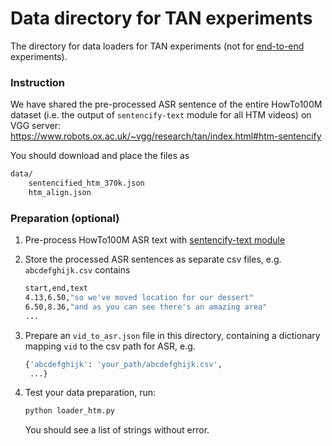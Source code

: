 # Data directory for TAN experiments

The directory for data loaders for TAN experiments (not for [end-to-end](../end2end/) experiments).


### Instruction

We have shared the pre-processed ASR sentence of the entire HowTo100M dataset (i.e. the output of `sentencify-text` module for all HTM videos) on VGG server: https://www.robots.ox.ac.uk/~vgg/research/tan/index.html#htm-sentencify

You should download and place the files as

```sh
data/
    sentencified_htm_370k.json
    htm_align.json
```

### Preparation (optional)

1. Pre-process HowTo100M ASR text with [sentencify-text module](../sentencify_text/process_htm.py)

2. Store the processed ASR sentences as separate csv files, e.g. `abcdefghijk.csv` contains
    ```sh
    start,end,text
    4.13,6.50,"so we've moved location for our dessert"
    6.50,8.36,"and as you can see there's an amazing area"
    ...
    ```

3. Prepare an `vid_to_asr.json` file in this directory, containing a dictionary mapping `vid` to the csv path for ASR, e.g.
    ```python
    {'abcdefghijk': 'your_path/abcdefghijk.csv',
     ...}
    ```

4. Test your data preparation, run:
    ```sh
    python loader_htm.py
    ```
    You should see a list of strings without error.

